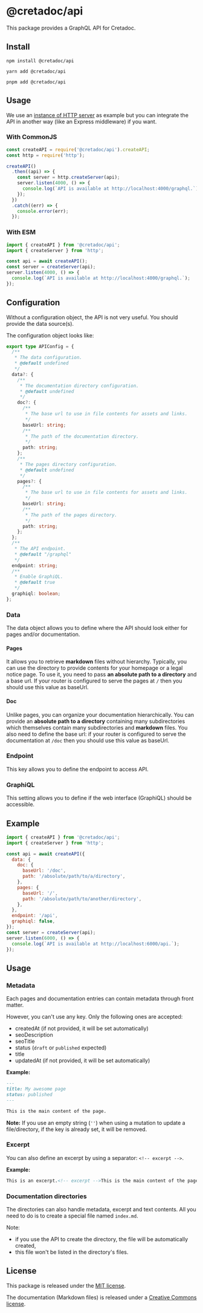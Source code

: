 # @cretadoc/api

This package provides a GraphQL API for Cretadoc.

## Install

```
npm install @cretadoc/api
```

```
yarn add @cretadoc/api
```

```
pnpm add @cretadoc/api
```

## Usage

We use an [instance of HTTP server](https://nodejs.org/api/http.html#httpcreateserveroptions-requestlistener) as example but you can integrate the API in another way (like an Express middleware) if you want.

### With CommonJS

```cjs
const createAPI = require('@cretadoc/api').createAPI;
const http = require('http');

createAPI()
  .then((api) => {
    const server = http.createServer(api);
    server.listen(4000, () => {
      console.log(`API is available at http://localhost:4000/graphql.`);
    });
  })
  .catch((err) => {
    console.error(err);
  });
```

### With ESM

```mjs
import { createAPI } from '@cretadoc/api';
import { createServer } from 'http';

const api = await createAPI();
const server = createServer(api);
server.listen(4000, () => {
  console.log(`API is available at http://localhost:4000/graphql.`);
});
```

## Configuration

Without a configuration object, the API is not very useful. You should provide the data source(s).

The configuration object looks like:

```ts
export type APIConfig = {
  /**
   * The data configuration.
   * @default undefined
   */
  data?: {
    /**
     * The documentation directory configuration.
     * @default undefined
     */
    doc?: {
      /**
       * The base url to use in file contents for assets and links.
       */
      baseUrl: string;
      /**
       * The path of the documentation directory.
       */
      path: string;
    };
    /**
     * The pages directory configuration.
     * @default undefined
     */
    pages?: {
      /**
       * The base url to use in file contents for assets and links.
       */
      baseUrl: string;
      /**
       * The path of the pages directory.
       */
      path: string;
    };
  };
  /**
   * The API endpoint.
   * @default "/graphql"
   */
  endpoint: string;
  /**
   * Enable GraphiQL.
   * @default true
   */
  graphiql: boolean;
};
```

### Data

The data object allows you to define where the API should look either for pages and/or documentation.

#### Pages

It allows you to retrieve **markdown** files without hierarchy. Typically, you can use the directory to provide contents for your homepage or a legal notice page. To use it, you need to pass **an absolute path to a directory** and a base url. If your router is configured to serve the pages at `/` then you should use this value as baseUrl.

#### Doc

Unlike pages, you can organize your documentation hierarchically. You can provide an **absolute path to a directory** containing many subdirectories which themselves contain many subdirectories and **markdown** files. You also need to define the base url: if your router is configured to serve the documentation at `/doc` then you should use this value as baseUrl.

### Endpoint

This key allows you to define the endpoint to access API.

### GraphiQL

This setting allows you to define if the web interface (GraphiQL) should be accessible.

## Example

```javascript
import { createAPI } from '@cretadoc/api';
import { createServer } from 'http';

const api = await createAPI({
  data: {
    doc: {
      baseUrl: '/doc',
      path: '/absolute/path/to/a/directory',
    },
    pages: {
      baseUrl: '/',
      path: '/absolute/path/to/another/directory',
    },
  },
  endpoint: '/api',
  graphiql: false,
});
const server = createServer(api);
server.listen(6000, () => {
  console.log(`API is available at http://localhost:6000/api.`);
});
```

## Usage

### Metadata

Each pages and documentation entries can contain metadata through front matter.

However, you can't use any key. Only the following ones are accepted:

- createdAt (if not provided, it will be set automatically)
- seoDescription
- seoTitle
- status (`draft` or `published` expected)
- title
- updatedAt (if not provided, it will be set automatically)

**Example:**

```md
---
title: My awesome page
status: published
---

This is the main content of the page.
```

**Note:** If you use an empty string (`''`) when using a mutation to update a file/directory, if the key is already set, it will be removed.

### Excerpt

You can also define an excerpt by using a separator: `<!-- excerpt -->`.

**Example:**

```md
This is an excerpt.<!-- excerpt -->This is the main content of the page.
```

### Documentation directories

The directories can also handle metadata, excerpt and text contents. All you need to do is to create a special file named `index.md`.

Note:

- if you use the API to create the directory, the file will be automatically created,
- this file won't be listed in the directory's files.

## License

This package is released under the [MIT license](./LICENSE).

The documentation (Markdown files) is released under a [Creative Commons license](./LICENSE-docs).

